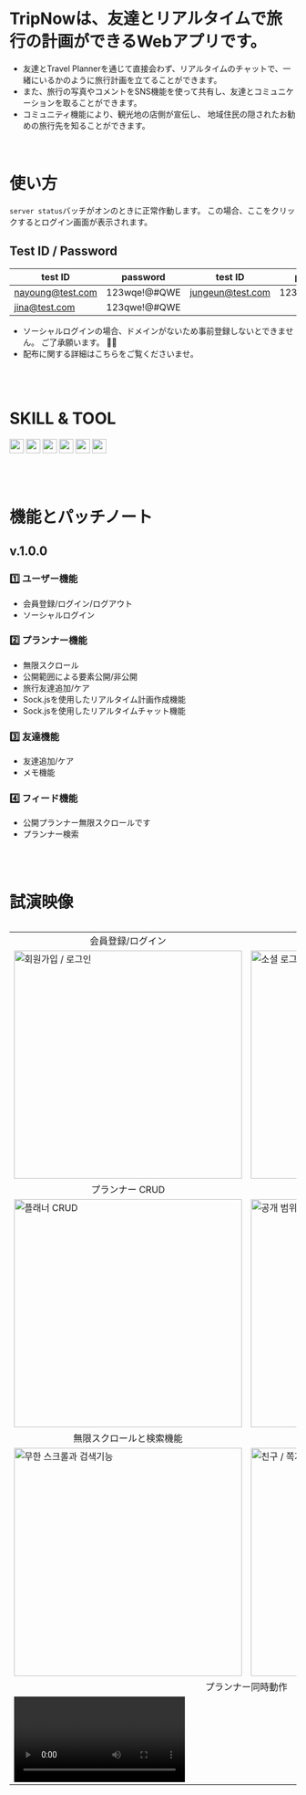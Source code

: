 # TripNowは、友達とリアルタイムで旅行の計画ができるWebアプリです。
- 友達とTravel Plannerを通じて直接会わず、リアルタイムのチャットで、一緒にいるかのように旅行計画を立てることができます。
- また、旅行の写真やコメントをSNS機能を使って共有し、友達とコミュニケーションを取ることができます。
- コミュニティ機能により、観光地の店側が宣伝し、 地域住民の隠されたお勧めの旅行先を知ることができます。

<br>

# 使い方
`server status`バッチがオンのときに正常作動します。 この場合、ここをクリックするとログイン画面が表示されます。

## Test ID / Password
|test ID|password|test ID|password|
|----|----|----|----|
|nayoung@test.com|123wqe!@#QWE|jungeun@test.com|123qwe!@#QWE|
|jina@test.com|123qwe!@#QWE|

- ソーシャルログインの場合、ドメインがないため事前登録しないとできません。 ご了承願います。 🙇‍♀️
- 配布に関する詳細はこちらをご覧くださいませ。

<br>
<br>

# SKILL & TOOL
<img src="https://img.shields.io/badge/Sass-CC6699?style=flat&logo=sass&logoColor=white" height="25px"/> <img src="https://img.shields.io/badge/Vue.js-4FC08D?style=flat&logo=vuedotjs&logoColor=white" height="25px"/> <img src="https://img.shields.io/badge/Typescript-3178C6?style=flat&logo=typescript&logoColor=white" height="25px"/> <img src="https://img.shields.io/badge/Vercel-000000?style=flat&logo=vercel&logoColor=white" height="25px"/> <img src="https://img.shields.io/badge/Figma-000000?style=flat&logo=figma&logoColor=white" height="25px"/> <img src="https://img.shields.io/badge/IntellijIDEA-000000?style=flat&logo=&logoColor=white" height="25px"/> 

<br>
<br>

# 機能とパッチノート
## v.1.0.0
### 1️⃣ ユーザー機能
- 会員登録/ログイン/ログアウト
- ソーシャルログイン
### 2️⃣ プランナー機能
- 無限スクロール
- 公開範囲による要素公開/非公開
- 旅行友達追加/ケア
- Sock.jsを使用したリアルタイム計画作成機能
- Sock.jsを使用したリアルタイムチャット機能
### 3️⃣ 友達機能
- 友達追加/ケア
- メモ機能
### 4️⃣ フィード機能
- 公開プランナー無限スクロールです
- プランナー検索

<br>
<br>

# 試演映像
<table align="left">
  <tr>
    <td align="center">会員登録/ログイン</td>
    <td align="center">ソーシャルログイン</td>
  </tr>
  <tr>
    <td><img src="https://github.com/user-attachments/assets/f9c73e2e-7a9e-4c4e-9d4c-93e651ed1dfe" alt="회원가입 / 로그인" style="width:400px;"/></td>
    <td><img src="https://github.com/user-attachments/assets/e4ac9296-95cf-450b-ba71-7a2e2e97d228" alt="소셜 로그인" style="width:400px;"/></td>
  </tr>
  <tr>
    <td align="center">プランナー CRUD</td>
    <td align="center">公開範囲設定</td>
  </tr>
  <tr>
    <td><img src="https://github.com/user-attachments/assets/1757f67c-85e5-40ef-822a-b0a8ffdea2d8" alt="플래너 CRUD" style="width:400px;"/></td>
    <td><img src="https://github.com/user-attachments/assets/c4ca701b-0c6e-41c9-b7c9-a72d1f9c15ee" alt="공개 범위 설정" style="width:400px;"/></td>
  </tr>
  <tr>
    <td align="center">無限スクロールと検索機能</td>
    <td align="center">友達/メッセージ機能</td>
  </tr>
  <tr>
    <td><img src="https://github.com/user-attachments/assets/e4eca162-2440-4bc4-bd83-961a5c2bd87a" alt="무한 스크롤과 검색기능" style="width:400px;"/></td>
    <td><img src="https://github.com/user-attachments/assets/9eafad1f-2034-47b2-b7ad-cc9de2cca93e" alt="친구 / 쪽지 기능" style="width:400px;"/></td>
  </tr>
  <tr>
    <td align="center" colspan='2'>
    プランナー同時動作
    </td>
  </tr>
  <tr>
    <td colspan='2'>
    <video src="https://github.com/user-attachments/assets/fed82060-616b-4551-9765-a636e6f30e1c">プランナー同時動作</video>
    </td>
  </tr>
</table>

<br>
<br>
<br>
<br>
